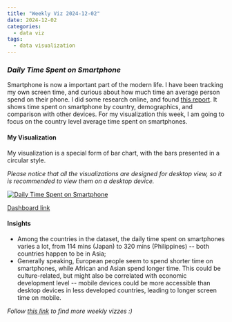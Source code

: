 ```yaml
---
title: "Weekly Viz 2024-12-02"
date: 2024-12-02
categories:
  - data viz
tags:
  - data visualization
---
```


### *Daily Time Spent on Smartphone*

Smartphone is now a important part of the modern life. I have been tracking my own screen time, and curious about how much time an average person spend on their phone. I did some research online, and found [this report](https://explodingtopics.com/blog/smartphone-usage-stats#smartphone-usage-by-region). It shows time spent on smartphone by country, demographics, and comparison with other devices. For my visualization this week, I am going to focus on the country level average time spent on smartphones.   


#### My Visualization

My visualization is a special form of bar chart, with the bars presented in a circular style.    

*Please notice that all the visualizations are designed for desktop view, so it is recommended to view them on a desktop device.*  

<div class='tableauPlaceholder' id='viz1733202707391' style='position: relative'>
  <noscript><a href='#'>
    <img alt='Daily Time Spent on Smartphone ' src='https:&#47;&#47;public.tableau.com&#47;static&#47;images&#47;20&#47;20241202DailyTimeSpentonSmartphone&#47;DailyTimeSpentonSmartphone&#47;1_rss.png' style='border: none' />
  </a></noscript>
  <object class='tableauViz'  style='display:none;'>
    <param name='host_url' value='https%3A%2F%2Fpublic.tableau.com%2F' />
    <param name='embed_code_version' value='3' />
    <param name='site_root' value='' />
    <param name='name' value='20241202DailyTimeSpentonSmartphone&#47;DailyTimeSpentonSmartphone' />
    <param name='tabs' value='no' />
    <param name='toolbar' value='yes' />
    <param name='static_image' value='https:&#47;&#47;public.tableau.com&#47;static&#47;images&#47;20&#47;20241202DailyTimeSpentonSmartphone&#47;DailyTimeSpentonSmartphone&#47;1.png' />
    <param name='animate_transition' value='yes' />
    <param name='display_static_image' value='yes' />
    <param name='display_spinner' value='yes' />
    <param name='display_overlay' value='yes' />
    <param name='display_count' value='yes' />
    <param name='language' value='en-US' />
    <param name='filter' value='publish=yes' />
  </object></div>             
  <script type='text/javascript'>           
    var divElement = document.getElementById('viz1733202707391');    
    var vizElement = divElement.getElementsByTagName('object')[0];   
    if ( divElement.offsetWidth > 800 ) { vizElement.style.width='600px';vizElement.style.height='727px';} else if ( divElement.offsetWidth > 500 ) { vizElement.style.width='600px';vizElement.style.height='727px';} else { vizElement.style.width='100%';vizElement.style.height='727px';}  
    var scriptElement = document.createElement('script');           
    scriptElement.src = 'https://public.tableau.com/javascripts/api/viz_v1.js';    
    vizElement.parentNode.insertBefore(scriptElement, vizElement);       
  </script>

[Dashboard link](https://public.tableau.com/views/20241202DailyTimeSpentonSmartphone/DailyTimeSpentonSmartphone?:language=en-US&publish=yes&:sid=&:redirect=auth&:display_count=n&:origin=viz_share_link)
  
#### Insights
* Among the countries in the dataset, the daily time spent on smartphones varies a lot, from 114 mins (Japan) to 320 mins (Philippines) -- both countries happen to be in Asia;
* Generally speaking, European people seem to spend shorter time on smartphones, while African and Asian spend longer time. This could be culture-related, but might also be correlated with economic development level -- mobile devices could be more accessible than desktop devices in less developed countries, leading to longer screen time on mobile.  
  
*Follow [this link](https://yudong-94.github.io/personal-website/project/WeeklyViz2024/) to find more weekly vizzes :)*
